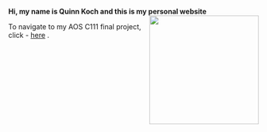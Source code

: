 **Hi, my name is Quinn Koch and this is my personal website** <img align="right" width="220" height="220" src="/assets/IMG/template_logo.png">

To navigate to my AOS C111 final project, click - [here](/project.md) .
